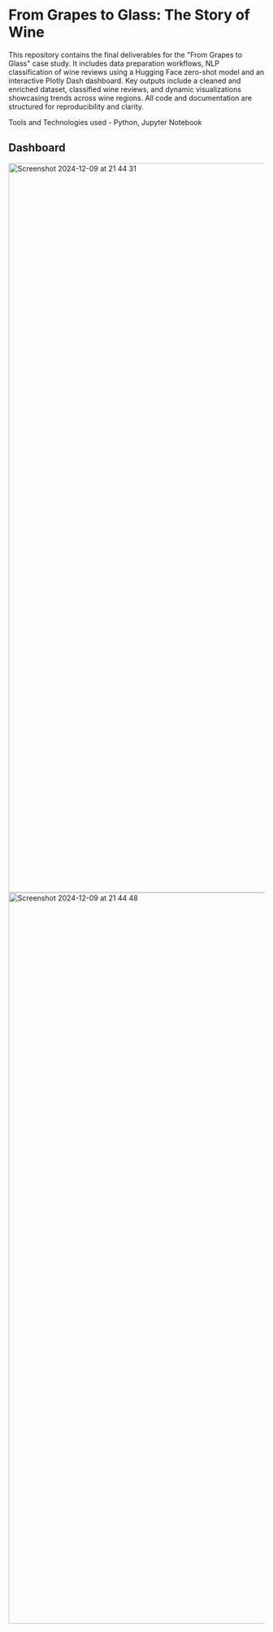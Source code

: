 # From Grapes to Glass: The Story of Wine

This repository contains the final deliverables for the "From Grapes to Glass" case study. It includes data preparation workflows, NLP classification of wine reviews using a Hugging Face zero-shot model and an interactive Plotly Dash dashboard. Key outputs include a cleaned and enriched dataset, classified wine reviews, and dynamic visualizations showcasing trends across wine regions. All code and documentation are structured for reproducibility and clarity. 

Tools and Technologies used - Python, Jupyter Notebook 

## Dashboard

<img width="1436" alt="Screenshot 2024-12-09 at 21 44 31" src="https://github.com/user-attachments/assets/e3fdc3dc-b772-49d1-a25c-1de50f2f7afa">
<img width="1439" alt="Screenshot 2024-12-09 at 21 44 48" src="https://github.com/user-attachments/assets/5e439bef-6c16-44c1-9343-da1aa1d12d0a">




